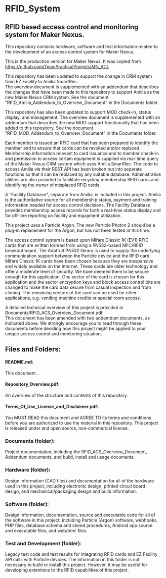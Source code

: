 # RFID_System  
## RFID based access control and monitoring system for Maker Nexus.
This repository contains hardware, software and test information 
related to the development of an access control system for
Maker Nexus.

This is the production version for Maker Nexus. It was copied from https://github.com/TeamPracticalProjects/MN_ACL

This repository has been updated to support the change in CRM system from EZ Facility to Amilia SmartRec.  
The overview document is supplemented with an addendum that describes the changes that
have been made to this repository to support Amilia as the new Maker Nexus CRM system.  See the document 
"RFID_Amilia_Addendum_to_Overview_Document" in the Documents folder.

This repository has also been updated to support MOD check-in, status display, and management.  The overview
document is supplemented with an addendum that describes the new MOD support functionality that
has been added to this repository.  See the document "RFID_MOD_Addendum_to_Overview_Document" in the 
Documents folder.

Each member is issued an RFID card that has been prepared to identify the member
and to ensure that cards can be revoked and/or replaced.  Membership information relevant
to card issuance and to member check-in and permission to access certain equipment
is supplied via real-time
query of the Maker Nexus CRM system which uses Amilia SmartRec.  The code to access Amilia
via their REST API has been broken out into separate functions so that it can be replaced
by any suitable database.  Administrative utilities are also provided to facilitate recycling
membership RFID cards and identifying the owner of misplaced RFID cards.

A "Facility Database", separate from Amilia, is included in this project.  Amilia is the
authoritative source for all membership status, payment and training information needed for access
control decisions.  The Facility Database provides membership access records for both a real-time 
status display and for off-line reporting on facility and equipment utilization.

This project uses a Particle Argon.  The new Particle Photon 2 should be a plug-in replacement for 
the Argon, but has not been tested at this time.

The access control system is based upon Mifare Classic 1K (EV1) RFID cards that are written to/read from
using a PN532-based MFC/RFID breakout board.  The Adafruit PN532 library is used to supply
the underlying communication support between the Particle device and the RFID card. Mifare Classic 1K 
cards have been chosen because they are inexpensive and widely available on the Internet.
These cards are older technology and offer a moderate level of security.  We have deemed them to be secure 
enough for this application.  One sector of the card is chosen for this application and the sector encryption
keys and block access control bits are changed to make the card data secure from casual inspection and
from cloning.  The
remaining sectors of the card can be used for other applications, e.g. vending machine credits or special room
access.

A detailed technical overview of this project is provided in Documents/RFID_ACS_Overview_Document.pdf.  
This document has been amended with two addemdum documents, as indicated above.
We strongly encourage you to read through these documents before deciding how this project might be
applied to your unique access control and monitoring situation.


## Files and Folders:
#### README.md:  
This document.
#### Repository_Overview.pdf:  
An overview of the structure and contents of this repository.
#### Terms_Of_Use_License_and_Disclaimer.pdf:  
You MUST READ this document and AGREE TO 
its terms and conditions before you are authorized to use the material in this repository. This
project is released under and open source, non-commercial license.
### Documents (folder):
Project documentation, including the RFID_ACS_Overview_Document, Addendum documents, and build, install and
usage documents.
### Hardware (folder): 
Design information (CAD files) and documentation for all of the hardware used
in this project, including electronic design, printed circuit board design, and
mechanical/packaging design and build information.
### Software (folder):
Design information, documentation, source and executable code for all of the software
in this project, including Particle (Argon) software, webhooks, PHP files, database
schema and stored procedures, Android app source and executable files, and web/html
files.
### Test and Development (folder):
Legacy test code and test results for integrating RFID cards and EZ Facility API calls with 
Particle devices.  The information in this folder is not necessary to build or install
this project.  However, it may be useful for developing extentions to the RFID
capabilities of this project.







